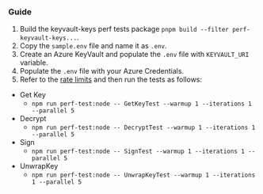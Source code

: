 ### Guide

1. Build the keyvault-keys perf tests package `pnpm build --filter perf-keyvault-keys...`.
2. Copy the `sample.env` file and name it as `.env`.
3. Create an Azure KeyVault and populate the `.env` file with `KEYVAULT_URI` variable.
4. Populate the `.env` file with your Azure Credentials.
5. Refer to the [rate limits](https://learn.microsoft.com/azure/key-vault/general/service-limits) and then run the tests as follows:

- Get Key
  - `npm run perf-test:node -- GetKeyTest --warmup 1 --iterations 1 --parallel 5`
- Decrypt
  - `npm run perf-test:node -- DecryptTest --warmup 1 --iterations 1 --parallel 5`
- Sign
  - `npm run perf-test:node -- SignTest --warmup 1 --iterations 1 --parallel 5`
- UnwrapKey
  - `npm run perf-test:node -- UnwrapKeyTest --warmup 1 --iterations 1 --parallel 5`
